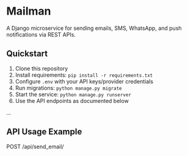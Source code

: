 # Mailman

A Django microservice for sending emails, SMS, WhatsApp, and push notifications via REST APIs.

## Quickstart

1. Clone this repository
2. Install requirements: `pip install -r requirements.txt`
3. Configure `.env` with your API keys/provider credentials
4. Run migrations: `python manage.py migrate`
5. Start the service: `python manage.py runserver`
6. Use the API endpoints as documented below

...

## API Usage Example

POST /api/send_email/

